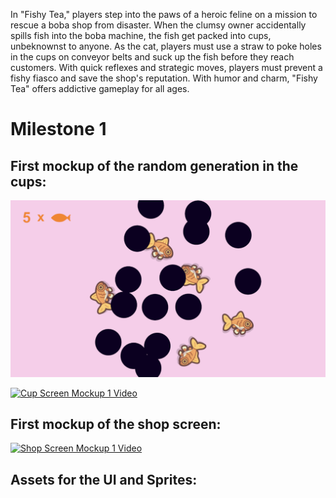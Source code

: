 In "Fishy Tea," players step into the paws of a heroic feline on a mission to rescue a boba shop from disaster. When the clumsy owner accidentally spills fish into the boba machine, the fish get packed into cups, unbeknownst to anyone. As the cat, players must use a straw to poke holes in the cups on conveyor belts and suck up the fish before they reach customers. With quick reflexes and strategic moves, players must prevent a fishy fiasco and save the shop's reputation. With humor and charm, "Fishy Tea" offers addictive gameplay for all ages.

# Milestone 1
## First mockup of the random generation in the cups:
![Mockup of the boba cup screen](<Assets/Cup Screen Mockup 1.png>)

[![Cup Screen Mockup 1 Video](https://img.youtube.com/vi/L1I021azl4Y/maxresdefault.jpg)](https://youtu.be/L1I021azl4Y?autoplay=1)

## First mockup of the shop screen:
[![Shop Screen Mockup 1 Video](https://img.youtube.com/vi/RdLDSx53n0g/maxresdefault.jpg)](https://youtu.be/RdLDSx53n0g?autoplay=1)

## Assets for the UI and Sprites: